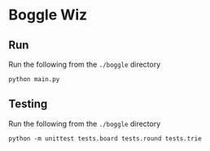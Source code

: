 # Boggle Wiz

## Run
Run the following from the `./boggle` directory
```
python main.py
```

## Testing
Run the following from the `./boggle` directory
```
python -m unittest tests.board tests.round tests.trie
```
